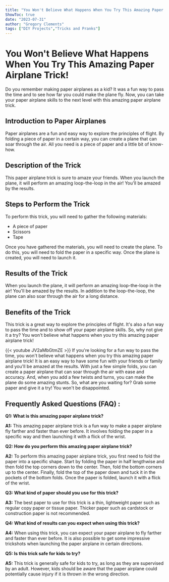 ```yaml
---
title: "You Won't Believe What Happens When You Try This Amazing Paper Airplane Trick!"
ShowToc: true 
date: "2023-07-31"
author: "Gregory Clements" 
tags: ["DIY Projects","Tricks and Pranks"]
---
```

# You Won't Believe What Happens When You Try This Amazing Paper Airplane Trick!

Do you remember making paper airplanes as a kid? It was a fun way to pass the time and to see how far you could make the plane fly. Now, you can take your paper airplane skills to the next level with this amazing paper airplane trick. 

## Introduction to Paper Airplanes

Paper airplanes are a fun and easy way to explore the principles of flight. By folding a piece of paper in a certain way, you can create a plane that can soar through the air. All you need is a piece of paper and a little bit of know-how. 

## Description of the Trick

This paper airplane trick is sure to amaze your friends. When you launch the plane, it will perform an amazing loop-the-loop in the air! You'll be amazed by the results.

## Steps to Perform the Trick

To perform this trick, you will need to gather the following materials:

- A piece of paper
- Scissors
- Tape

Once you have gathered the materials, you will need to create the plane. To do this, you will need to fold the paper in a specific way. Once the plane is created, you will need to launch it.

## Results of the Trick

When you launch the plane, it will perform an amazing loop-the-loop in the air! You'll be amazed by the results. In addition to the loop-the-loop, the plane can also soar through the air for a long distance. 

## Benefits of the Trick

This trick is a great way to explore the principles of flight. It's also a fun way to pass the time and to show off your paper airplane skills. So, why not give it a try? You won't believe what happens when you try this amazing paper airplane trick!

{{< youtube JV2aMbGtmZE >}} 
If you're looking for a fun way to pass the time, you won't believe what happens when you try this amazing paper airplane trick! It is an easy way to have some fun with your friends or family and you'll be amazed at the results. With just a few simple folds, you can create a paper airplane that can soar through the air with ease and accuracy. And, when you add a few twists and turns, you can make the plane do some amazing stunts. So, what are you waiting for? Grab some paper and give it a try! You won't be disappointed.

## Frequently Asked Questions (FAQ) :
**Q1: What is this amazing paper airplane trick?**

**A1:** This amazing paper airplane trick is a fun way to make a paper airplane fly farther and faster than ever before. It involves folding the paper in a specific way and then launching it with a flick of the wrist. 

**Q2: How do you perform this amazing paper airplane trick?**

**A2:** To perform this amazing paper airplane trick, you first need to fold the paper into a specific shape. Start by folding the paper in half lengthwise and then fold the top corners down to the center. Then, fold the bottom corners up to the center. Finally, fold the top of the paper down and tuck it in the pockets of the bottom folds. Once the paper is folded, launch it with a flick of the wrist. 

**Q3: What kind of paper should you use for this trick?**

**A3:** The best paper to use for this trick is a thin, lightweight paper such as regular copy paper or tissue paper. Thicker paper such as cardstock or construction paper is not recommended. 

**Q4: What kind of results can you expect when using this trick?**

**A4:** When using this trick, you can expect your paper airplane to fly farther and faster than ever before. It is also possible to get some impressive trickshots when launching the paper airplane in certain directions. 

**Q5: Is this trick safe for kids to try?**

**A5:** This trick is generally safe for kids to try, as long as they are supervised by an adult. However, kids should be aware that the paper airplane could potentially cause injury if it is thrown in the wrong direction.





